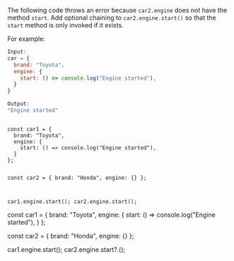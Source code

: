 The following code throws an error
because `car2.engine` does not have
the method `start`.
Add optional chaining to `car2.engine.start()`
so that the `start` method
is only invoked if it exists.

For example:
```js
Input:
car = {
  brand: "Toyota",
  engine: {
    start: () => console.log("Engine started"),
  }
}

Output:
"Engine started"
```
<codeblock type="exercise" language="javascript" testMode="fixedInput">
<code>
const car1 = {
  brand: "Toyota",
  engine: {
    start: () => console.log("Engine started"),
  }
};

const car2 = {
  brand: "Honda",
  engine: {}
};

car1.engine.start();
car2.engine.start();
</code>

<solution>
const car1 = {
  brand: "Toyota",
  engine: {
    start: () => console.log("Engine started"),
  }
};

const car2 = {
  brand: "Honda",
  engine: {}
};

car1.engine.start();
car2.engine.start?.();
</solution>
</codeblock>
